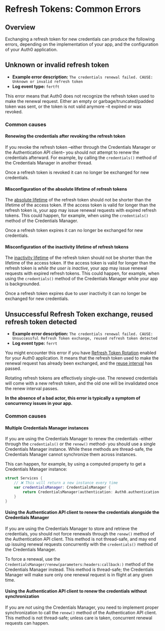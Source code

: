 # Refresh Tokens: Common Errors

## Overview

Exchanging a refresh token for new credentials can produce the following errors, depending on the implementation of your app, and the configuration of your Auth0 application.

## Unknown or invalid refresh token

- **Example error description:** `The credentials renewal failed. CAUSE: Unknown or invalid refresh token`
- **Log event type:** `fertft`

This error means that Auth0 does not recognize the refresh token used to make the renewal request. Either an empty or garbage/truncated/padded token was sent, or the token is not valid anymore –it expired or was revoked.

### Common causes

#### Renewing the credentials after revoking the refresh token

If you revoke the refresh token –either through the Credentials Manager or the Authentication API client– you should not attempt to renew the credentials afterward. For example, by calling the `credentials()` method of the Credentials Manager in another thread.

Once a refresh token is revoked it can no longer be exchanged for new credentials.

#### Misconfiguration of the absolute lifetime of refresh tokens

The [absolute lifetime](https://auth0.com/docs/secure/tokens/refresh-tokens/configure-refresh-token-expiration) of the refresh token should not be shorter than the lifetime of the access token. If the access token is valid for longer than the refresh token is, your app may issue renewal requests with expired refresh tokens. This could happen, for example, when using the `credentials()` method of the Credentials Manager.

Once a refresh token expires it can no longer be exchanged for new credentials.

#### Misconfiguration of the inactivity lifetime of refresh tokens

The [inactivity lifetime](https://auth0.com/docs/secure/tokens/refresh-tokens/configure-refresh-token-expiration) of the refresh token should not be shorter than the lifetime of the access token. If the access token is valid for longer than the refresh token is *while the user is inactive*, your app may issue renewal requests with expired refresh tokens. This could happen, for example, when using the `credentials()` method of the Credentials Manager while your app is backgrounded. 

Once a refresh token expires due to user inactivity it can no longer be exchanged for new credentials.

## Unsuccessful Refresh Token exchange, reused refresh token detected

- **Example error description:** `The credentials renewal failed. CAUSE: Unsuccessful Refresh Token exchange, reused refresh token detected`
- **Log event type:** `ferrt`

You might encounter this error if you have [Refresh Token Rotation](https://auth0.com/docs/secure/tokens/refresh-tokens/refresh-token-rotation) enabled for your Auth0 application. It means that the refresh token used to make the renewal request has already been exchanged, and the [reuse interval](https://auth0.com/docs/secure/tokens/refresh-tokens/configure-refresh-token-rotation) has passed.

Rotating refresh tokens are effectively single-use. The renewed credentials will come with a new refresh token, and the old one will be invalidated once the renew interval passes.

**In the absence of a bad actor, this error is typically a symptom of concurrency issues in your app.**

### Common causes

#### Multiple Credentials Manager instances

If you are using the Credentials Manager to renew the credentials -either through the `credentials()` or the `renew()` method- you should use a single Credentials Manager instance. While these methods are thread-safe, the Credentials Manager cannot synchronize them across instances.

This can happen, for example, by using a computed property to get a Credentials Manager instance:

``` swift
struct Services {
    // ❌ This will return a new instance every time
    var credentialsManager: CredentialsManager {
        return CredentialsManager(authentication: Auth0.authentication())
    }
}
```

#### Using the Authentication API client to renew the credentials alongside the Credentials Manager

If you are using the Credentials Manager to store and retrieve the credentials, you should not force renewals through the `renew()` method of the Authentication API client. This method is not thread-safe, and may end up issuing renewal requests concurrently with the `credentials()` method of the Credentials Manager.

To force a renewal, use the ``CredentialsManager/renew(parameters:headers:callback:)`` method of the Credentials Manager instead. This method is thread-safe; the Credentials Manager will make sure only one renewal request is in flight at any given time.

#### Using the Authentication API client to renew the credentials without synchronization

If you are *not* using the Credentials Manager, you need to implement proper synchronization to call the `renew()` method of the Authentication API client. This method is not thread-safe; unless care is taken, concurrent renewal requests can happen.
